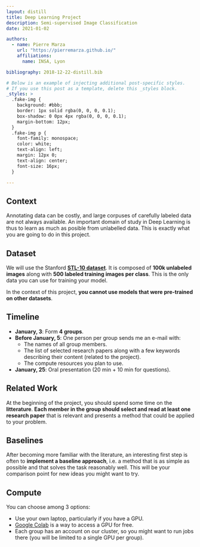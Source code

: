 ```yaml
---
layout: distill
title: Deep Learning Project
description: Semi-supervised Image Classification
date: 2021-01-02

authors:
  - name: Pierre Marza
    url: "https://pierremarza.github.io/"
    affiliations:
      name: INSA, Lyon

bibliography: 2018-12-22-distill.bib

# Below is an example of injecting additional post-specific styles.
# If you use this post as a template, delete this _styles block.
_styles: >
  .fake-img {
    background: #bbb;
    border: 1px solid rgba(0, 0, 0, 0.1);
    box-shadow: 0 0px 4px rgba(0, 0, 0, 0.1);
    margin-bottom: 12px;
  }
  .fake-img p {
    font-family: monospace;
    color: white;
    text-align: left;
    margin: 12px 0;
    text-align: center;
    font-size: 16px;
  }

---
```


## Context
Annotating data can be costly, and large corpuses of carefully labeled data are not always available. An important domain of study in Deep Learning is thus to learn as much as posible from unlabelled data. This is exactly what you are going to do in this project.

## Dataset
We will use the Stanford [**STL-10 dataset**](https://cs.stanford.edu/~acoates/stl10/). It is composed of **100k unlabeled images** along with **500 labeled training images per class**. This is the only data you can use for training your model.

In the context of this project, **you cannot use models that were pre-trained on other datasets**.

## Timeline
* **January, 3**: Form **4 groups**.
* **Before January, 5**: One person per group sends me an e-mail with:
  * The names of all group members.
  * The list of selected research papers along with a few keywords describing their content (related to the project).
  * The compute resources you plan to use.
* **January, 25**: Oral presentation (20 min + 10 min for questions).

## Related Work
At the beginning of the project, you should spend some time on the **litterature**. **Each member in the group should select and read at least one research paper** that is relevant and presents a method that could be applied to your problem.

## Baselines
After becoming more familiar with the literature, an interesting first step is often to **implement a baseline approach**, i.e. a method that is as simple as possible and that solves the task reasonably well. This will be your comparison point for new ideas you might want to try.

## Compute
You can choose among 3 options:
* Use your own laptop, particularly if you have a GPU.
* [Google Colab](https://colab.research.google.com/?utm_source=scs-index) is a way to access a GPU for free.
* Each group has an account on our cluster, so you might want to run jobs there (you will be limited to a single GPU per group).